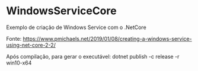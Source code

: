 # WindowsServiceCore
Exemplo de criação de Windows Service com o .NetCore

Fonte: https://www.pmichaels.net/2019/01/08/creating-a-windows-service-using-net-core-2-2/

Após compilação, para gerar o executável:
dotnet publish -c release -r win10-x64
